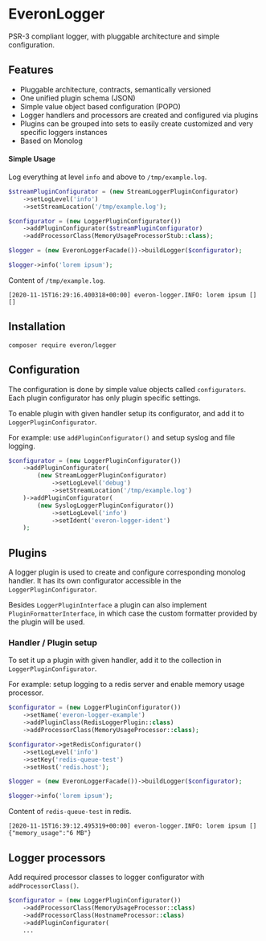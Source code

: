 # EveronLogger

PSR-3 compliant logger, with pluggable architecture and simple configuration.
 
## Features


 - Pluggable architecture, contracts, semantically versioned
 - One unified plugin schema (JSON)
 - Simple value object based configuration (POPO) 
 - Logger handlers and processors are created and configured via plugins
 - Plugins can be grouped into sets to easily create customized and very specific loggers instances
 - Based on Monolog 
 
 
#### Simple Usage

Log everything at level `info` and above to `/tmp/example.log`.

```php
$streamPluginConfigurator = (new StreamLoggerPluginConfigurator)
    ->setLogLevel('info')
    ->setStreamLocation('/tmp/example.log');

$configurator = (new LoggerPluginConfigurator())
    ->addPluginConfigurator($streamPluginConfigurator)
    ->addProcessorClass(MemoryUsageProcessorStub::class);

$logger = (new EveronLoggerFacade())->buildLogger($configurator);

$logger->info('lorem ipsum');
```

Content of `/tmp/example.log`. 
```
[2020-11-15T16:29:16.400318+00:00] everon-logger.INFO: lorem ipsum [] []
```
  
## Installation

```
composer require everon/logger
```

## Configuration

The configuration is done by simple value objects called `configurators`.
Each plugin configurator has only plugin specific settings.

To enable plugin with given handler setup its configurator, and add it to `LoggerPluginConfigurator`.

For example: use `addPluginConfigurator()` and setup syslog and file logging.

```php
$configurator = (new LoggerPluginConfigurator())
    ->addPluginConfigurator(
        (new StreamLoggerPluginConfigurator)
            ->setLogLevel('debug')
            ->setStreamLocation('/tmp/example.log')
    )->addPluginConfigurator(
        (new SyslogLoggerPluginConfigurator())
            ->setLogLevel('info')
            ->setIdent('everon-logger-ident')
    );
```  

## Plugins

A logger plugin is used to create and configure corresponding monolog handler.
It has its own configurator accessible in the `LoggerPluginConfigurator`.

Besides `LoggerPluginInterface` a plugin can also implement `PluginFormatterInterface`,
in which case the custom formatter provided by the plugin will be used.


### Handler / Plugin setup

To set it up a plugin with given handler, add it to the collection in `LoggerPluginConfigurator`.
  
For example: setup logging to a redis server and enable memory usage processor.

```php
$configurator = (new LoggerPluginConfigurator())
    ->setName('everon-logger-example')
    ->addPluginClass(RedisLoggerPlugin::class)
    ->addProcessorClass(MemoryUsageProcessor::class);

$configurator->getRedisConfigurator()
    ->setLogLevel('info')
    ->setKey('redis-queue-test')
    ->setHost('redis.host');

$logger = (new EveronLoggerFacade())->buildLogger($configurator);

$logger->info('lorem ipsum');
```

Content of `redis-queue-test` in redis.
```
[2020-11-15T16:39:12.495319+00:00] everon-logger.INFO: lorem ipsum [] {"memory_usage":"6 MB"}
```

## Logger processors

Add required processor classes to logger configurator with `addProcessorClass()`.

```php
$configurator = (new LoggerPluginConfigurator())
    ->addProcessorClass(MemoryUsageProcessor::class)
    ->addProcessorClass(HostnameProcessor::class)
    ->addPluginConfigurator(
    ...
```
